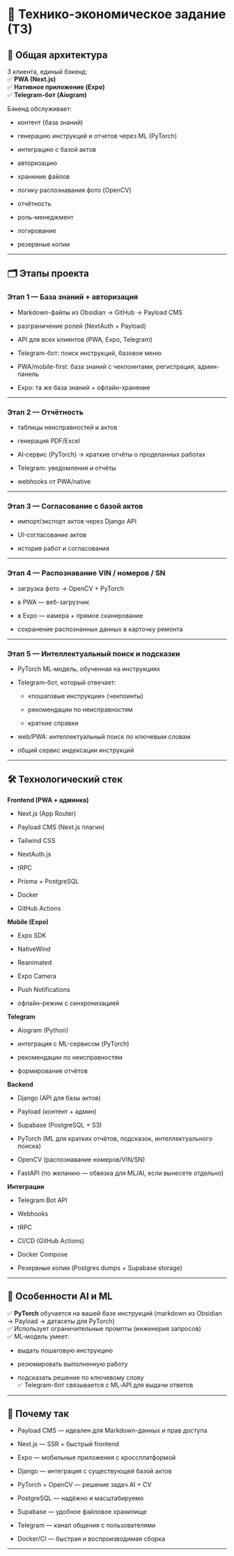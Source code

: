 
# 📄 Технико-экономическое задание (ТЗ)

## 🧩 Общая архитектура

3 клиента, единый бэкенд:  
✅ **PWA (Next.js)**  
✅ **Нативное приложение (Expo)**  
✅ **Telegram-бот (Aiogram)**

Бэкенд обслуживает:

- контент (база знаний)
    
- генерацию инструкций и отчетов через ML (PyTorch)
    
- интеграцию с базой актов
    
- авторизацию
    
- хранение файлов
    
- логику распознавания фото (OpenCV)
    
- отчётность
    
- роль-менеджмент
    
- логирование
    
- резервные копии
    

---

## 🗂️ Этапы проекта

### **Этап 1 — База знаний + авторизация**

- Markdown-файлы из Obsidian → GitHub → Payload CMS
    
- разграничение ролей (NextAuth + Payload)
    
- API для всех клиентов (PWA, Expo, Telegram)
    
- Telegram-бот: поиск инструкций, базовое меню
    
- PWA/mobile-first: база знаний с чекпоинтами, регистрация, админ-панель
    
- Expo: та же база знаний + офлайн-хранение
    

---

### **Этап 2 — Отчётность**

- таблицы неисправностей и актов
    
- генерация PDF/Excel
    
- AI‑сервис (PyTorch) → краткие отчёты о проделанных работах
    
- Telegram: уведомления и отчёты
    
- webhooks от PWA/native
    

---

### **Этап 3 — Согласование с базой актов**

- импорт/экспорт актов через Django API
    
- UI-согласование актов
    
- история работ и согласования
    

---

### **Этап 4 — Распознавание VIN / номеров / SN**

- загрузка фото → OpenCV + PyTorch
    
- в PWA — веб-загрузчик
    
- в Expo — камера + прямое сканирование
    
- сохранение распознанных данных в карточку ремонта
    

---

### **Этап 5 — Интеллектуальный поиск и подсказки**

- PyTorch ML‑модель, обученная на инструкциях
    
- Telegram-бот, который отвечает:
    
    - «пошаговые инструкции» (чекпоинты)
        
    - рекомендации по неисправностям
        
    - краткие справки
        
- web/PWA: интеллектуальный поиск по ключевым словам
    
- общий сервис индексации инструкций
    

---

## 🛠 Технологический стек

**Frontend (PWA + админка)**

- Next.js (App Router)
    
- Payload CMS (Next.js плагин)
    
- Tailwind CSS
    
- NextAuth.js
    
- tRPC
    
- Prisma + PostgreSQL
    
- Docker
    
- GitHub Actions
    

**Mobile (Expo)**

- Expo SDK
    
- NativeWind
    
- Reanimated
    
- Expo Camera
    
- Push Notifications
    
- офлайн-режим с синхронизацией
    

**Telegram**

- Aiogram (Python)
    
- интеграция с ML-сервисом (PyTorch)
    
- рекомендации по неисправностям
    
- формирование отчётов
    

**Backend**

- Django (API для базы актов)
    
- Payload (контент + админ)
    
- Supabase (PostgreSQL + S3)
    
- PyTorch (ML для кратких отчётов, подсказок, интеллектуального поиска)
    
- OpenCV (распознавание номеров/VIN/SN)
    
- FastAPI (по желанию — обвязка для ML/AI, если вынесете отдельно)
    

**Интеграции**

- Telegram Bot API
    
- Webhooks
    
- tRPC
    
- CI/CD (GitHub Actions)
    
- Docker Compose
    
- Резервные копии (Postgres dumps + Supabase storage)
    

---

## 🧠 Особенности AI и ML

✅ **PyTorch** обучается на вашей базе инструкций (markdown из Obsidian → Payload → датасеты для PyTorch)  
✅ Использует ограничительные промпты (инженерия запросов)  
✅ ML‑модель умеет:

- выдать пошаговую инструкцию
    
- резюмировать выполненную работу
    
- подсказать решение по ключевому слову  
    ✅ Telegram-бот связывается с ML‑API для выдачи ответов
    

---

## 🎯 Почему так

- Payload CMS — идеален для Markdown-данных и прав доступа
    
- Next.js — SSR + быстрый frontend
    
- Expo — мобильные приложения с кроссплатформой
    
- Django — интеграция с существующей базой актов
    
- PyTorch + OpenCV — решение задач AI + CV
    
- PostgreSQL — надёжно и масштабируемо
    
- Supabase — удобное файловое хранилище
    
- Telegram — канал общения с пользователями
    
- Docker/CI — быстрая и воспроизводимая сборка
    

---
